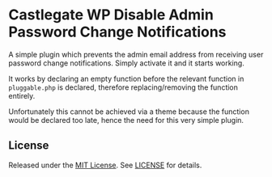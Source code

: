 # Castlegate WP Disable Admin Password Change Notifications

A simple plugin which prevents the admin email address from receiving user password change notifications. Simply activate it and it starts working.

It works by declaring an empty function before the relevant function in `pluggable.php` is declared, therefore replacing/removing the function entirely.

Unfortunately this cannot be achieved via a theme because the function would be declared too late, hence the need for this very simple plugin.


## License

Released under the [MIT License](https://opensource.org/licenses/MIT). See [LICENSE](LICENSE) for details.
